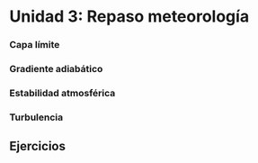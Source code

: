 # Unidad 3: Repaso meteorología

> 

### Capa límite

### Gradiente adiabático

### Estabilidad atmosférica

### Turbulencia



## Ejercicios
